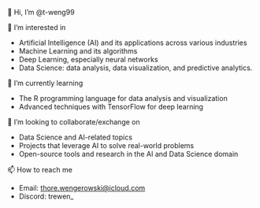 👋 Hi, I’m @t-weng99

👀 I’m interested in
- Artificial Intelligence (AI) and its applications across various industries
- Machine Learning and its algorithms
- Deep Learning, especially neural networks
- Data Science: data analysis, data visualization, and predictive analytics.
  
🌱 I’m currently learning
- The R programming language for data analysis and visualization
- Advanced techniques with TensorFlow for deep learning
  
💞️ I’m looking to collaborate/exchange on
- Data Science and AI-related topics
- Projects that leverage AI to solve real-world problems
- Open-source tools and research in the AI and Data Science domain
  
📫 How to reach me
- Email: thore.wengerowski@icloud.com
- Discord: trewen_

<!---
t-weng99/t-weng99 is a ✨ special ✨ repository because its `README.md` (this file) appears on your GitHub profile.
You can click the Preview link to take a look at your changes.
--->
